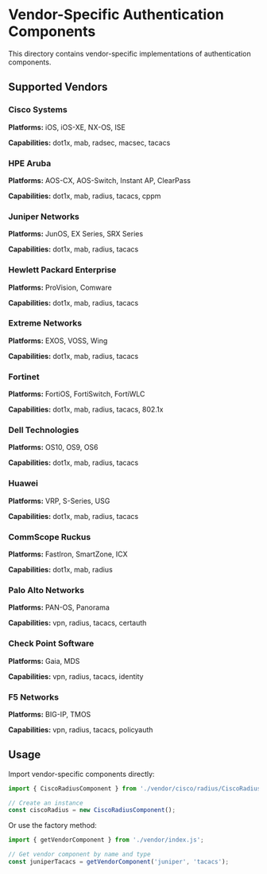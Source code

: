 # Vendor-Specific Authentication Components

This directory contains vendor-specific implementations of authentication components.

## Supported Vendors

### Cisco Systems

**Platforms:** iOS, iOS-XE, NX-OS, ISE

**Capabilities:** dot1x, mab, radsec, macsec, tacacs

### HPE Aruba

**Platforms:** AOS-CX, AOS-Switch, Instant AP, ClearPass

**Capabilities:** dot1x, mab, radius, tacacs, cppm

### Juniper Networks

**Platforms:** JunOS, EX Series, SRX Series

**Capabilities:** dot1x, mab, radius, tacacs

### Hewlett Packard Enterprise

**Platforms:** ProVision, Comware

**Capabilities:** dot1x, mab, radius, tacacs

### Extreme Networks

**Platforms:** EXOS, VOSS, Wing

**Capabilities:** dot1x, mab, radius, tacacs

### Fortinet

**Platforms:** FortiOS, FortiSwitch, FortiWLC

**Capabilities:** dot1x, mab, radius, tacacs, 802.1x

### Dell Technologies

**Platforms:** OS10, OS9, OS6

**Capabilities:** dot1x, mab, radius, tacacs

### Huawei

**Platforms:** VRP, S-Series, USG

**Capabilities:** dot1x, mab, radius, tacacs

### CommScope Ruckus

**Platforms:** FastIron, SmartZone, ICX

**Capabilities:** dot1x, mab, radius

### Palo Alto Networks

**Platforms:** PAN-OS, Panorama

**Capabilities:** vpn, radius, tacacs, certauth

### Check Point Software

**Platforms:** Gaia, MDS

**Capabilities:** vpn, radius, tacacs, identity

### F5 Networks

**Platforms:** BIG-IP, TMOS

**Capabilities:** vpn, radius, tacacs, policyauth

## Usage

Import vendor-specific components directly:

```javascript
import { CiscoRadiusComponent } from './vendor/cisco/radius/CiscoRadiusComponent.js';

// Create an instance
const ciscoRadius = new CiscoRadiusComponent();
```

Or use the factory method:

```javascript
import { getVendorComponent } from './vendor/index.js';

// Get vendor component by name and type
const juniperTacacs = getVendorComponent('juniper', 'tacacs');
```
